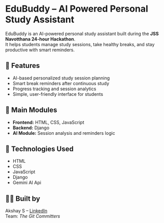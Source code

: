 # EduBuddy – AI Powered Personal Study Assistant

EduBuddy is an AI-powered personal study assistant built during the **JSS Navotthana 24-hour Hackathon**.  
It helps students manage study sessions, take healthy breaks, and stay productive with smart reminders.

## 🚀 Features
- AI-based personalized study session planning
- Smart break reminders after continuous study
- Progress tracking and session analytics
- Simple, user-friendly interface for students

## 📂 Main Modules
- **Frontend:** HTML, CSS, JavaScript
- **Backend:** Django
- **AI Module:** Session analysis and reminders logic

## 🔧 Technologies Used
- HTML
- CSS
- JavaScript
- Django
- Gemini AI Api

## 👨‍🎓 Built by
Akshay S – [LinkedIn](https://www.linkedin.com/in/akshay-s-962494354/)  
Team: *The Git Committers*
